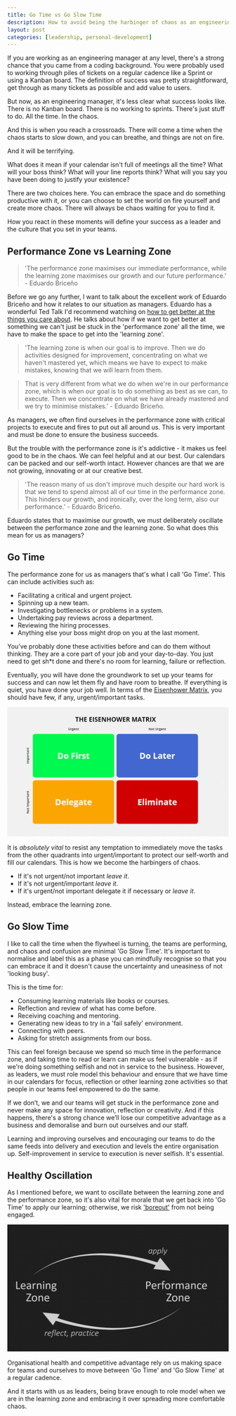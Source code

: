 ```yaml
---
title: Go Time vs Go Slow Time
description: How to avoid being the harbinger of chaos as an engineering manager and embrace the learning zone.
layout: post
categories: [leadership, personal-development]
---
```


If you are working as an engineering manager at any level, there's a strong chance that you came from a coding background. You were probably used to working through piles of tickets on a regular cadence like a Sprint or using a Kanban board. The definition of success was pretty straightforward, get through as many tickets as possible and add value to users.

But now, as an engineering manager, it's less clear what success looks like. There is no Kanban board. There is no working to sprints. There's just stuff to do. All the time. In the chaos.

And this is when you reach a crossroads. There will come a time when the chaos starts to slow down, and you can breathe, and things are not on fire.

And it will be terrifying.

What does it mean if your calendar isn't full of meetings all the time? What will your boss think? What will your line reports think? What will you say you have been doing to justify your existence?

There are two choices here. You can embrace the space and do something productive with it, or you can choose to set the world on fire yourself and create more chaos. There will always be chaos waiting for you to find it.

How you react in these moments will define your success as a leader and the culture that you set in your teams.

## Performance Zone vs Learning Zone

> 'The performance zone maximises our immediate performance, while the learning zone maximises our growth and our future performance.' - Eduardo Briceño

Before we go any further, I want to talk about the excellent work of Eduardo Briceño and how it relates to our situation as managers. Eduardo has a wonderful Ted Talk I'd recommend watching on [how to get better at the things you care about](https://www.ted.com/talks/eduardo_briceno_how_to_get_better_at_the_things_you_care_about/transcript?language=en). He talks about how if we want to get better at something we can't just be stuck in the 'performance zone' all the time, we have to make the space to get into the 'learning zone'.

> 'The learning zone is when our goal is to improve. Then we do activities designed for improvement, concentrating on what we haven't mastered yet, which means we have to expect to make mistakes, knowing that we will learn from them.

> That is very different from what we do when we're in our performance zone, which is when our goal is to do something as best as we can, to execute. Then we concentrate on what we have already mastered and we try to minimise mistakes.' - Eduardo Briceño.

As managers, we often find ourselves in the performance zone with critical projects to execute and fires to put out all around us. This is very important and must be done to ensure the business succeeds.

But the trouble with the performance zone is it's addictive - it makes us feel good to be in the chaos. We can feel helpful and at our best. Our calendars can be packed and our self-worth intact. However chances are that we are not growing, innovating or at our creative best.

> 'The reason many of us don't improve much despite our hard work is that we tend to spend almost all of our time in the performance zone. This hinders our growth, and ironically, over the long term, also our performance.' - Eduardo Briceño.

Eduardo states that to maximise our growth, we must deliberately oscillate between the performance zone and the learning zone. So what does this mean for us as managers?

## Go Time

The performance zone for us as managers that's what I call 'Go Time'. This can include activities such as:
* Facilitating a critical and urgent project.
* Spinning up a new team.
* Investigating bottlenecks or problems in a system.
* Undertaking pay reviews across a department.
* Reviewing the hiring processes.
* Anything else your boss might drop on you at the last moment.

You’ve probably done these activities before and can do them without thinking. They are a core part of your job and your day-to-day. You just need to get sh*t done and there's no room for learning, failure or reflection.

Eventually, you will have done the groundwork to set up your teams for success and can now let them fly and have room to breathe. If everything is quiet, you have done your job well. In terms of the [Eisenhower Matrix](https://www.eisenhower.me/eisenhower-matrix/), you should have few, if any, urgent/important tasks.

![eisenhower matrix](/assets/images/go-time/2.jpeg)

It is _absolutely vital_ to resist any temptation to immediately move the tasks from the other quadrants into urgent/important to protect our self-worth and fill our calendars. This is how we become the harbingers of chaos.

* If it's not urgent/not important _leave it_.
* If it's not urgent/important _leave it_.
* If it's urgent/not important delegate it if necessary or _leave it_.

Instead, embrace the learning zone.

## Go Slow Time

I like to call the time when the flywheel is turning, the teams are performing, and chaos and confusion are minimal 'Go Slow Time'. It's important to normalise and label this as a phase you can mindfully recognise so that you can embrace it and it doesn't cause the uncertainty and uneasiness of not 'looking busy'.

This is the time for:
* Consuming learning materials like books or courses.
* Reflection and review of what has come before.
* Receiving coaching and mentoring.
* Generating new ideas to try in a 'fail safely' environment.
* Connecting with peers.
* Asking for stretch assignments from our boss.

This can feel foreign because we spend so much time in the performance zone, and taking time to read or learn can make us feel vulnerable - as if we're doing something selfish and not in service to the business. However, as leaders, we must role model this behaviour and ensure that we have time in our calendars for focus, reflection or other learning zone activities so that people in our teams feel empowered to do the same.

If we don’t, we and our teams will get stuck in the performance zone and never make any space for innovation, reflection or creativity. And if this happens, there's a strong chance we’ll lose our competitive advantage as a business and demoralise and burn out ourselves and our staff.

Learning and improving ourselves and encouraging our teams to do the same feeds into delivery and execution and levels the entire organisation up. Self-improvement in service to execution is never selfish. It's essential.

## Healthy Oscillation

As I mentioned before, we want to oscillate between the learning zone and the performance zone, so it's also vital for morale that we get back into 'Go Time' to apply our learning; otherwise, we risk ['boreout'](https://www.bbc.com/worklife/article/20210701-the-damaging-effects-of-boreout-at-work) from not being engaged.

![reflective cycle](/assets/images/go-time/1.png)

Organisational health and competitive advantage rely on us making space for teams and ourselves to move between 'Go Time' and 'Go Slow Time' at a regular cadence.

And it starts with us as leaders, being brave enough to role model when we are in the learning zone and embracing it over spreading more comfortable chaos.
